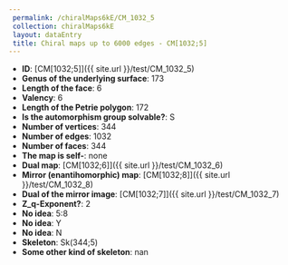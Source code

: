 ```yaml
--- 
 permalink: /chiralMaps6kE/CM_1032_5 
 collection: chiralMaps6kE
 layout: dataEntry
 title: Chiral maps up to 6000 edges - CM[1032;5]
---
```


- **ID**: [CM[1032;5]]({{ site.url }}/test/CM_1032_5)
- **Genus of the underlying surface**: 173
- **Length of the face**: 6
- **Valency**: 6
- **Length of the Petrie polygon**: 172
- **Is the automorphism group solvable?**: S
- **Number of vertices**: 344
- **Number of edges**: 1032
- **Number of faces**: 344
- **The map is self-**: none
- **Dual map**: [CM[1032;6]]({{ site.url }}/test/CM_1032_6)
- **Mirror (enantihomorphic) map**: [CM[1032;8]]({{ site.url }}/test/CM_1032_8)
- **Dual of the mirror image**: [CM[1032;7]]({{ site.url }}/test/CM_1032_7)
- **Z_q-Exponent?**: 2
- **No idea**:  5:8
- **No idea**: Y
- **No idea**: N
- **Skeleton**: Sk(344;5)
- **Some other kind of skeleton**: nan
